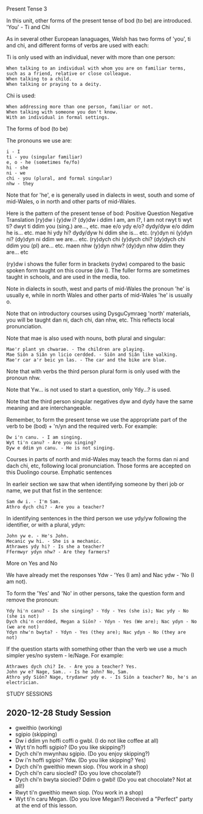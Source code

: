 Present Tense 3

In this unit, other forms of the present tense of bod (to be) are introduced.
'You' - Ti and Chi

As in several other European lanaguages, Welsh has two forms of 'you', ti and chi, and different forms of verbs are used with each:

Ti is only used with an individual, never with more than one person:

    When talking to an individual with whom you are on familiar terms, such as a friend, relative or close colleague.
    When talking to a child.
    When talking or praying to a deity.

Chi is used:

    When addressing more than one person, familiar or not.
    When talking with someone you don't know.
    With an individual in formal settings.

The forms of bod (to be)

The pronouns we use are:

    i - I
    ti - you (singular familiar)
    e, o - he (sometimes fe/fo)
    hi - she
    ni - we
    chi - you (plural, and formal singular)
    nhw - they

Note that for 'he', e is generally used in dialects in west, south and some of mid-Wales, o in north and other parts of mid-Wales.

Here is the pattern of the present tense of bod:
Positive 	Question 	Negative 	Translation
[ry)dw i 	(y)dw i? 	(dy)dw i ddim 	I am, am I?, I am not
rwyt ti 	wyt ti? 	dwyt ti ddim 	you (sing.) are..., etc.
mae e/o 	ydy e/o? 	dydy/dyw e/o ddim 	he is... etc.
mae hi 	ydy hi? 	dydy/dyw hi ddim 	she is... etc.
(ry)dyn ni 	(y)dyn ni? 	(dy)dyn ni ddim 	we are... etc.
(ry)dych chi 	(y)dych chi? 	(dy)dych chi ddim 	you (pl) are... etc.
maen nhw 	(y)dyn nhw? 	(dy)dyn nhw ddim 	they are... etc

(ry)dw i shows the fuller form in brackets (rydw) compared to the basic spoken form taught on this course (dw i). The fuller forms are sometimes taught in schools, and are used in the media, too.

Note in dialects in south, west and parts of mid-Wales the pronoun 'he' is usually e, while in north Wales and other parts of mid-Wales 'he' is usually o.

Note that on introductory courses using DysguCymraeg 'north' materials, you will be taught dan ni, dach chi, dan nhw, etc. This reflects local pronunciation.

Note that mae is also used with nouns, both plural and singular:

    Mae'r plant yn chwarae. - The children are playing.
    Mae Siôn a Siân yn licio cerdded. - Siôn and Siân like walking.
    Mae'r car a'r beic yn las. - The car and the bike are blue.

Note that with verbs the third person plural form is only used with the pronoun nhw.

Note that Yw... is not used to start a question, only Ydy...? is used.

Note that the third person singular negatives dyw and dydy have the same meaning and are interchangeable.

Remember, to form the present tense we use the appropriate part of the verb to be (bod) + 'n/yn and the required verb. For example:

    Dw i'n canu. - I am singing.
    Wyt ti'n canu? - Are you singing?
    Dyw e ddim yn canu. - He is not singing.

Courses in parts of north and mid-Wales may teach the forms dan ni and dach chi, etc, following local pronunciation. Those forms are accepted on this Duolingo course.
Emphatic sentences

In earleir section we saw that when identifying someone by theri job or name, we put that fist in the sentence:

    Sam dw i. - I'm Sam.
    Athro dych chi? - Are you a teacher?

In identifying sentences in the third person we use ydy/yw following the identifier, or with a plural, ydyn:

    John yw e. - He's John.
    Mecanic yw hi. - She is a mechanic.
    Athrawes ydy hi? - Is she a teacher?
    Ffermwyr ydyn nhw? - Are they farmers?

More on Yes and No

We have already met the responses Ydw - 'Yes (I am) and Nac ydw - 'No (I am not).

To form the 'Yes' and 'No' in other persons, take the question form and remove the pronoun:

    Ydy hi'n canu? - Is she singing? - Ydy - Yes (she is); Nac ydy - No (she is not)
    Dych chi'n cerdded, Megan a Siôn? - Ydyn - Yes (We are); Nac ydyn - No (we are not)
    Ydyn nhw'n bwyta? - Ydyn - Yes (they are); Nac ydyn - No (they are not)

If the question starts with something other than the verb we use a much simpler yes/no system - Ie/Nage. For example:

    Athrawes dych chi? Ie. - Are you a teacher? Yes.
    John yw e? Nage, Sam.. - Is he John? No, Sam.
    Athro ydy Siôn? Nage, trydanwr ydy e. - Is Siôn a teacher? No, he's an electrician.



STUDY SESSIONS

## 2020-12-28 Study Session 
* gweithio (working)
* sgipio (skipping)
* Dw i ddim yn hoffi coffi o gwbl. (I do not like coffee at all)
* Wyt ti'n hoffi sgipio? (Do you like skipping?)
* Dych chi'n mwynhau sgipio. (Do you enjoy skipping?)
* Dw i'n hoffi sgipio? Ydw. (Do you like skipping? Yes)
* Dych chi'n gweithio mewn siop. (You work in a shop)
* Dych chi'n caru siocled? (Do you love chocolate?)
* Dych chi'n bwyta siocied? Ddim o gwbl! (Do you eat chocolate? Not at all!)
* Rwyt ti'n gweithio mewn siop. (You work in a shop)
* Wyt ti'n caru Megan. (Do you love Megan?)
Received a "Perfect" party at the end of this lesson. 
